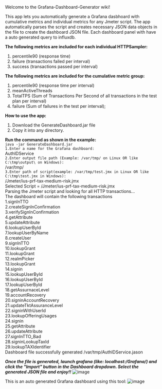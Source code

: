 Welcome to the Grafana-Dashboard-Generator wiki!

This app lets you automatically generate a Grafana dasbhoard with cumulative metrics and individual metrics for any Jmeter script. The app automatically parses the script and creates necessary JSON data objects in the file to create the dashboard JSON file. Each dashboard panel with have a auto generated query to influxdb.

**The following metrics are included for each individual HTTPSampler:**<br>
1. percentile90 (response time)<br>
2. failure (transactions failed per interval)<br>
3. success (transactions passed per interval)<br>

**The following metrics are included for the cumulative metric group:**<br>
1. percentile90 (response time per interval)<br>
2. meanActiveThreads<br>
3. TotalTPS (Sum of Transactions Per Second of all transactions in the test plan per interval)<br>
4. failure (Sum of failures in the test per interval);<br>

**How to use the app:**<br>
1. Download the GenerateDashboard.jar file<br>
2. Copy it into any directory.<br>

**Run the command as shown in the example:**<br>
`java -jar GenerateDashboard.jar`<br>
`1.Enter a name for the Grafana dashboard:`<br>
AuthIDService<br>
`2.Enter output file path (Example: /var/tmp/ on Linux OR like C:\tmp\output\ on Windows):`<br>
/var/tmp/<br>
`3.Enter path of script(example: /var/tmp/test.jmx in Linux OR like C:\tmp\test.jmx in Windows):`<br>
/Jmeter/ius-prf-tax-medium-risk.jmx<br>
Selected Script = /Jmeter/ius-prf-tax-medium-risk.jmx<br>
Parsing the Jmeter script and looking for all HTTP transactions...<br>
The dashboard will contain the following transactions<br>
1.signInTTO<br>
2.createSignInConfirmation<br>
3.verifySignInConfirmation<br>
4.getAttribute<br>
5.updateAttribute<br>
6.lookupUserById<br>
7.lookupUserByName<br>
8.createUser<br>
9.signInTTO<br>
10.lookupGrant<br>
11.lookupGrant<br>
12.realmPicker<br>
13.lookupGrant<br>
14.signin<br>
15.lookupUserById<br>
16.lookupUserById<br>
17.lookupUserById<br>
18.getAssurnaceLevel<br>
19.accountRecovery<br>
20.signinAccountRecovery<br>
21.updateTktAssuranceLevel<br>
22.signinWithUserId<br>
23.lookupOfferingUsages<br>
24.signin<br>
25.getAttribute<br>
26.updateAttribute<br>
27.signInTTO_Bad<br>
28.signinLookupTaxId<br>
29.lookupTAXIdentifier<br>
Dashboard file successfully generated /var/tmp/AuthIDService.jason

**_Once the file is generated, launch grafana (like: localhost:<blahPort>/Grafana/) and click the "Import" button in the Dashboard dropdown. Select the generated JSON file and enjoy!!_**
![image](https://cloud.githubusercontent.com/assets/7585681/7110874/5a74204a-e16d-11e4-883b-8e7f0e5d8456.png)

This is an auto generated Grafana dashboard using this tool:
![image](https://cloud.githubusercontent.com/assets/7585681/7110890/917f3ebc-e16d-11e4-8ff1-1d49fd7e8018.png)
